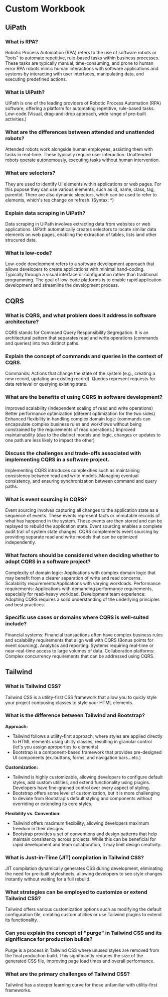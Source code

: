 # Custom Workbook

## UiPath

### What is RPA?
Robotic Process Automation (RPA) refers to the use of software robots or "bots" to automate repetitive, rule-based tasks within business processes.
These tasks are typically manual, time-consuming, and prone to human error
RPA robots mimic human interactions with software applications and systems by interacting with user interfaces, manipulating data, and executing predefined actions.

### What is UiPath?
UiPath is one of the leading providers of Robotic Process Automation (RPA) software, offering a platform for automating repetitive, rule-based tasks.
Low-code (Visual, drag-and-drop approach, wide range of pre-built activities.)

### What are the differences between attended and unattended robots?
Attended robots work alongside human employees, assisting them with tasks in real-time.
These typically require user interaction.
Unattended robots operate autonomously, executing tasks without human intervention.

### What are selectors?
They are used to identify UI elements within applications or web pages.
For this pupose they can use various elements, such as id, name, class, tag, parentid.
There are also dynamic sleectors, which can be used to refer to elements, which's tes change on refresh. (Syntax: *)

### Explain data scraping in UiPath?
Data scraping in UiPath involves extracting data from websites or web applications.
UiPath automatically creates selectors to locate similar data elements on web pages, enabling the extraction of tables, lists íand other strucured data.

### What is low-code?
Low-code development refers to a software development approach that allows developers to create applications with minimal hand-coding.
Typically through a visual interface or configuration rather than traditional programming.
The goal of low-code platforms is to enable rapid application development and streamline the development process.

## CQRS

### What is CQRS, and what problem does it address in software architecture?
CQRS stands for Command Query Responsibility Segregation.
It is an architectural pattern that separates read and write operations (commands and queries) into two distinct paths.

### Explain the concept of commands and queries in the context of CQRS.
Commands: Actions that change the state of the system (e.g., creating a new record, updating an existing record).
Queries represent requests for data retrieval or querying existing state.

### What are the benefits of using CQRS in software development?
Improved scalability (independent scaling of read and write operations)
Better performance optimization (diferent optimization for the two sides)
Enhanced flexibility in handling complex domain logic (commands can encapsulate complex business rules and workflows without being constrained by the requirements of read operations.)
Improved maintainability (due to the distinct models and logic, changes or updates to one path are less likely to impact the other)

### Discuss the challenges and trade-offs associated with implementing CQRS in a software project.
Implementing CQRS introduces complexities such as maintaining consistency between read and write models.
Managing eventual consistency, and ensuring synchronization between command and query paths.

### What is event sourcing in CQRS?
Event sourcing involves capturing all changes to the application state as a sequence of events.
These events represent facts or immutable records of what has happened in the system.
These events are then stored and can be replayed to rebuild the application state.
Event sourcing enables a complete audit trail of system state changes.
CQRS complements event sourcing by providing separate read and write models that can be optimized independently.

### What factors should be considered when deciding whether to adopt CQRS in a software project?
Complexity of domain logic: Applications with complex domain logic that may benefit from a clearer separation of write and read concerns.
Scalability requirements:Applications with varying workloads.
Performance requirements: Applications with demanding performance requirements, especially for read-heavy workload.
Development team experience: Adopting CQRS requires a solid understanding of the underlying principles and best practices.

### Specific use cases or domains where CQRS is well-suited include?
Financial systems: Financial transactions often have complex business rules and scalability requirements that align well with CQRS (Bonus points for event sourcing).
Analytics and reporting: Systems requiring real-time or near-real-time access to large volumes of data.
Collaboration platforms: Complex concurrency requirements that can be addressed using CQRS.

## Tailwind

### What is Tailwind CSS?
Tailwind CSS is a utility-first CSS framework that allow you to quicly style your project composing classes to style your HTML elements.

### What is the difference between Tailwind and Bootstrap?
**Approach:**
  - Tailwind follows a utility-first approach, where styles are applied directly to HTML elements using utility classes, resulting in granular control (let's you assign aproperties to elements)
  - Bootstrap is a component-based framework that provides pre-designed UI components (ex.:buttons, forms, and navigation bars...etc.) 

**Customization:**
  - Tailwind is highly customizable, allowing developers to configure default styles, add custom utilities, and extend functionality using plugins. Developers have fine-grained control over every      aspect of styling.
  - Bootstrap offers some level of customization, but it is more challenging to deviate from Bootstrap's default styling and components without overriding or extending its core styles.

**Flexibility vs. Convention:**
  - Tailwind offers maximum flexibility, allowing developers maximum freedom in their designs.
  - Bootstrap provides a set of conventions and design patterns that help maintain consistency across projects. While this can be beneficial for rapid development and team collaboration, it may         limit design creativity.
    
### What is Just-in-Time (JIT) compilation in Tailwind CSS?
JIT compilation dynamically generates CSS during development, eliminating the need for pre-built stylesheets, allowing developers to see style changes instantly without waiting for a full rebuild.

### What strategies can be employed to customize or extend Tailwind CSS?
Tailwind offers various customization options such as modifying the default configuration file, creating custom utilities or use Tailwind plugins to extend its functionality.

### Can you explain the concept of "purge" in Tailwind CSS and its significance for production builds?
Purge is a process in Tailwind CSS where unused styles are removed from the final production build. This significantly reduces the size of the generated CSS file, improving page load times and overall performance.
  
### What are the primary challenges of Tailwind CSS?
Tailwiind has a steeper learning curve for those unfamiliar with utility-first frameworks.
